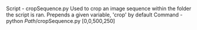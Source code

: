 Script - cropSequence.py
Used to crop an image sequence within the folder the script is ran.
Prepends a given variable, 'crop' by default
Command - python *Path*/cropSequence.py [0,0,500,250]
